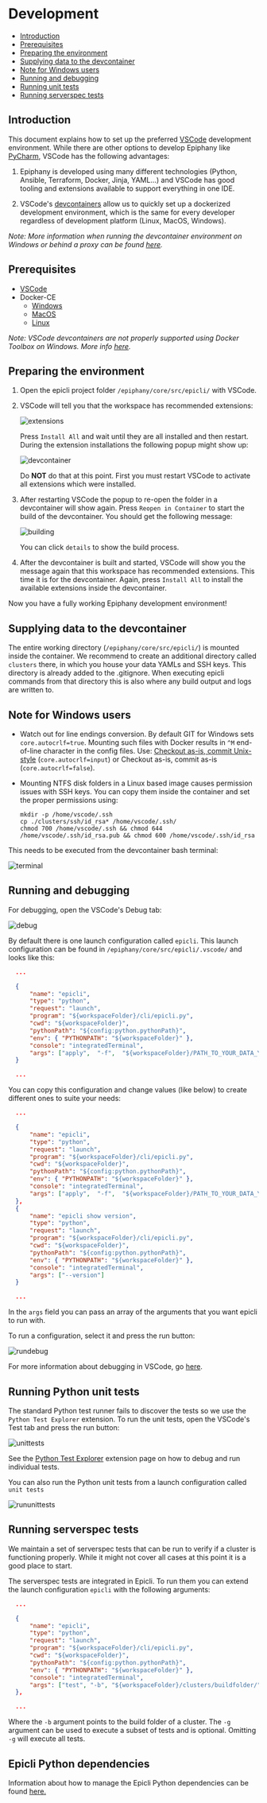 # Development

<!-- TOC -->

- [Introduction](#introduction)
- [Prerequisites](#prerequisites)
- [Preparing the environment](#preparing-the-environment)
- [Supplying data to the devcontainer](#supplying-data-to-the-devcontainer)
- [Note for Windows users](#note-for-Windows-users)
- [Running and debugging](#running-and-debugging)  
- [Running unit tests](#running-unit-tests)
- [Running serverspec tests](#running-serverspec-tests)

<!-- /TOC -->

## Introduction

This document explains how to set up the preferred [VSCode](https://code.visualstudio.com/) development environment. While there are other options to develop Epiphany like [PyCharm](https://www.jetbrains.com/pycharm/), VSCode has the following advantages:

1. Epiphany is developed using many different technologies (Python, Ansible, Terraform, Docker, Jinja, YAML...) and VSCode has good tooling and extensions available to support everything in one IDE.

2. VSCode's [devcontainers](https://code.visualstudio.com/docs/remote/containers) allow us to quickly set up a dockerized development environment, which is the same for every developer regardless of development platform (Linux, MacOS, Windows).

*Note: More information when running the devcontainer environment on Windows or behind a proxy can be found [here](./howto/PREREQUISITES.md#important-notes).*

## Prerequisites

- [VSCode](https://code.visualstudio.com/)
- Docker-CE
  - [Windows](https://hub.docker.com/editions/community/docker-ce-desktop-windows)
  - [MacOS](https://hub.docker.com/editions/community/docker-ce-desktop-mac)
  - [Linux](https://docs.docker.com/install/linux/docker-ce/ubuntu/)

*Note: VSCode devcontainers are not properly supported using Docker Toolbox on Windows. More info [here](https://github.com/microsoft/vscode-remote-release/issues/95).*

## Preparing the environment

1. Open the epicli project folder ```/epiphany/core/src/epicli/``` with VSCode.

2. VSCode will tell you that the workspace has recommended extensions:

    ![extensions](../assets/images/development/extensions.png)

    Press ```Install All``` and wait until they are all installed and then restart. During the extension installations the following popup might show up:

    ![devcontainer](../assets/images/development/devcontainer.png)

    Do **NOT** do that at this point. First you must restart VSCode to activate all extensions which were installed.

3. After restarting VSCode the popup to re-open the folder in a devcontainer will show again. Press ```Reopen in Container``` to start the build of the devcontainer. You should get the following message:

    ![building](../assets/images/development/building.png)

    You can click ```details``` to show the build process.

4. After the devcontainer is built and started, VSCode will show you the message again that this workspace has recommended extensions. This time it is for the devcontainer. Again, press ```Install All``` to install the available extensions inside the devcontainer.

Now you have a fully working Epiphany development environment!

## Supplying data to the devcontainer

The entire working directory (```/epiphany/core/src/epicli/```) is mounted inside the container. We recommend to create an additional directory called ```clusters``` there, in which you house your data YAMLs and SSH keys. This directory is already added to the .gitignore. When executing epicli commands from that directory this is also where any build output and logs are written to.

## Note for Windows users

- Watch out for line endings conversion. By default GIT for Windows sets `core.autocrlf=true`. Mounting such files with Docker results in `^M` end-of-line character in the config files.
Use: [Checkout as-is, commit Unix-style](https://stackoverflow.com/questions/10418975/how-to-change-line-ending-settings) (`core.autocrlf=input`) or Checkout as-is, commit as-is (`core.autocrlf=false`).

- Mounting NTFS disk folders in a Linux based image causes permission issues with SSH keys. You can copy them inside the container and set the proper permissions using:

    ```shell
    mkdir -p /home/vscode/.ssh
    cp ./clusters/ssh/id_rsa* /home/vscode/.ssh/
    chmod 700 /home/vscode/.ssh && chmod 644 /home/vscode/.ssh/id_rsa.pub && chmod 600 /home/vscode/.ssh/id_rsa
    ```

This needs to be executed from the devcontainer bash terminal:

![terminal](../assets/images/development/terminal.png)

## Running and debugging

For debugging, open the VSCode's Debug tab:

![debug](../assets/images/development/debug.png)

By default there is one launch configuration called ```epicli```. This launch configuration can be found in ```/epiphany/core/src/epicli/.vscode/``` and looks like this:

  ```json
    ...

    {
        "name": "epicli",
        "type": "python",
        "request": "launch",
        "program": "${workspaceFolder}/cli/epicli.py",
        "cwd": "${workspaceFolder}",
        "pythonPath": "${config:python.pythonPath}",
        "env": { "PYTHONPATH": "${workspaceFolder}" },
        "console": "integratedTerminal",
        "args": ["apply",  "-f",  "${workspaceFolder}/PATH_TO_YOUR_DATA_YAML"]
    }

    ...
  ```

You can copy this configuration and change values (like below) to create different ones to suite your needs:

  ```json
    ...

    {
        "name": "epicli",
        "type": "python",
        "request": "launch",
        "program": "${workspaceFolder}/cli/epicli.py",
        "cwd": "${workspaceFolder}",
        "pythonPath": "${config:python.pythonPath}",
        "env": { "PYTHONPATH": "${workspaceFolder}" },
        "console": "integratedTerminal",
        "args": ["apply",  "-f",  "${workspaceFolder}/PATH_TO_YOUR_DATA_YAML"]
    },
    {
        "name": "epicli show version",
        "type": "python",
        "request": "launch",
        "program": "${workspaceFolder}/cli/epicli.py",
        "cwd": "${workspaceFolder}",
        "pythonPath": "${config:python.pythonPath}",
        "env": { "PYTHONPATH": "${workspaceFolder}" },
        "console": "integratedTerminal",
        "args": ["--version"]
    }

    ...
  ```

In the ```args``` field you can pass an array of the arguments that you want epicli to run with.

To run a configuration, select it and press the run button:

![rundebug](../assets/images/development/rundebug.png)

For more information about debugging in VSCode, go [here](https://code.visualstudio.com/docs/editor/debugging).

## Running Python unit tests

The standard Python test runner fails to discover the tests so we use the ```Python Test Explorer``` extension. To run the unit tests, open the VSCode's Test tab and press the run button:

![unittests](../assets/images/development/unittests.png)

See the [Python Test Explorer](https://marketplace.visualstudio.com/items?itemName=LittleFoxTeam.vscode-python-test-adapter) extension page on how to debug and run individual tests.

You can also run the Python unit tests from a launch configuration called ```unit tests```

![rununittests](../assets/images/development/rununittests.png)

## Running serverspec tests

We maintain a set of serverspec tests that can be run to verify if a cluster is functioning properly. While it might not cover all cases at this point it is a good place to start.

The serverspec tests are integrated in Epicli. To run them you can extend the launch configuration ```epicli``` with the following arguments:

  ```json
    ...

    {
        "name": "epicli",
        "type": "python",
        "request": "launch",
        "program": "${workspaceFolder}/cli/epicli.py",
        "cwd": "${workspaceFolder}",
        "pythonPath": "${config:python.pythonPath}",
        "env": { "PYTHONPATH": "${workspaceFolder}" },
        "console": "integratedTerminal",
        "args": ["test", "-b", "${workspaceFolder}/clusters/buildfolder/", "-g", "postgresql"]
    },

    ...
  ```

Where the ```-b``` argument points to the build folder of a cluster. The ```-g``` argument can be used to execute a subset of tests and is optional. Omitting ```-g``` will execute all tests.

## Epicli Python dependencies

Information about how to manage the Epicli Python dependencies can be found [here.](../../core/src/epicli/.devcontainer/requirements.md#python-requirement-management)
